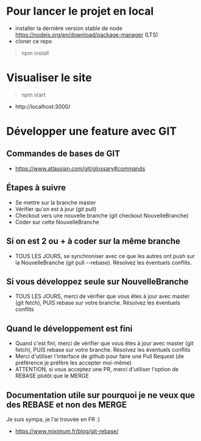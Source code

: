 # Pour lancer le projet en local 
- installer la dernière version stable de node https://nodejs.org/en/download/package-manager (LTS)
- cloner ce repo
> npm install

# Visualiser le site
> npm start
- http://localhost:3000/

# Développer une feature avec GIT
## Commandes de bases de GIT
- https://www.atlassian.com/git/glossary#commands

## Étapes à suivre
- Se mettre sur la branche master
- Vérifier qu'on est à jour (git pull)
- Checkout vers une nouvelle branche (git checkout NouvelleBranche)
- Coder sur cette NouvelleBranche

## Si on est 2 ou + à coder sur la même branche
- TOUS LES JOURS, se synchroniser avec ce que les autres ont push sur la NouvelleBranche (git pull --rebase). Résolvez les éventuels conflits.

## Si vous développez seule sur NouvelleBranche
- TOUS LES JOURS, merci de vérifier que vous êtes à jour avec master (git fetch), PUIS rebase sur votre branche. Résolvez les éventuels conflits

## Quand le développement est fini
- Quand c'est fini, merci de vérifier que vous êtes à jour avec master (git fetch), PUIS rebase sur votre branche. Résolvez les éventuels conflits
- Merci d'utiliser l'interface de github pour faire une Pull Request (de préférence je préfère les accepter moi-même)
- ATTENTION, si vous acceptez une PR, merci d'utiliser l'option de REBASE plutôt que le MERGE

## Documentation utile sur pourquoi je ne veux que des REBASE et non des MERGE
Je suis sympa, je l'ai trouvée en FR :) 
- https://www.miximum.fr/blog/git-rebase/
